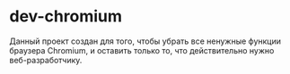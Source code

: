 # dev-chromium
Данный проект создан для того, чтобы убрать все ненужные функции браузера Chromium, и оставить только то, что действительно нужно веб-разработчику.
